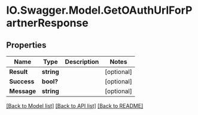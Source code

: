 # IO.Swagger.Model.GetOAuthUrlForPartnerResponse
## Properties

Name | Type | Description | Notes
------------ | ------------- | ------------- | -------------
**Result** | **string** |  | [optional] 
**Success** | **bool?** |  | [optional] 
**Message** | **string** |  | [optional] 

[[Back to Model list]](../README.md#documentation-for-models) [[Back to API list]](../README.md#documentation-for-api-endpoints) [[Back to README]](../README.md)

